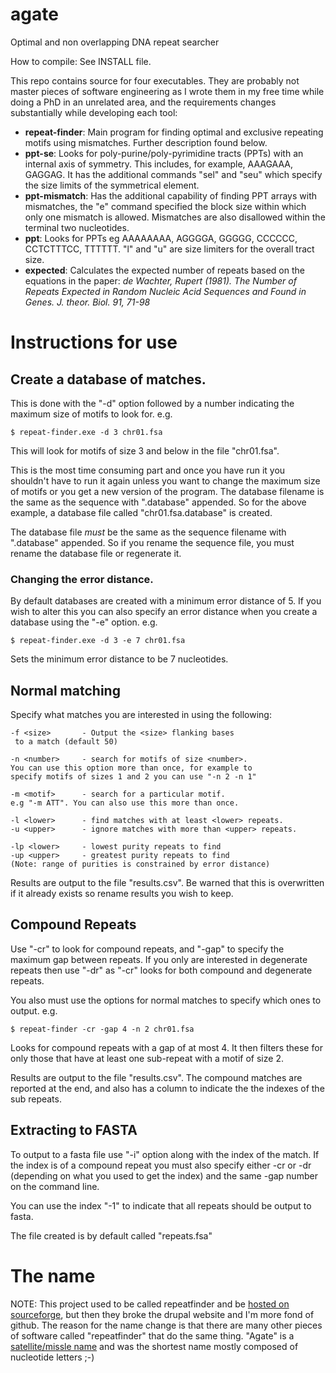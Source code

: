 agate
=====

Optimal and non overlapping DNA repeat searcher

How to compile: See INSTALL file.

This repo contains source for four executables. They are probably not master
pieces of software engineering as I wrote them in my free time while doing
a PhD in an unrelated area, and the requirements changes substantially while
developing each tool:

- **repeat-finder**: Main program for finding optimal and exclusive repeating
  motifs using mismatches. Further description found below.
- **ppt-se**: Looks for poly-purine/poly-pyrimidine tracts (PPTs) with an
  internal axis of symmetry.  This includes, for example, AAAGAAA, GAGGAG. It
  has the additional commands "sel" and "seu" which specify the size limits of
  the symmetrical element.
- **ppt-mismatch**: Has the additional capability of finding PPT arrays with
  mismatches, the "e" command specified the block size within which only one
  mismatch is allowed. Mismatches are also disallowed within the terminal two
  nucleotides.
- **ppt**: Looks for PPTs eg AAAAAAAA, AGGGGA, GGGGG, CCCCCC, CCTCTTTCC,
  TTTTTT. "l" and "u" are size limiters for the overall tract size.
- **expected**: Calculates the expected number of repeats based on the
  equations in the paper: _de Wachter, Rupert (1981). The Number of Repeats
  Expected in Random Nucleic Acid Sequences and Found in Genes.  J. theor.
  Biol. 91, 71-98_

# Instructions for use

## Create a database of matches.

This is done with the "-d" option followed by a number indicating the maximum
size of motifs to look for. e.g.

    $ repeat-finder.exe -d 3 chr01.fsa

This will look for motifs of size 3 and below in the file "chr01.fsa".

This is the most time consuming part and once you have run it you shouldn't
have to run it again unless you want to change the maximum size of motifs or
you get a new version of the program.  The database filename is the same as the
sequence with ".database" appended. So for the above example, a database file
called "chr01.fsa.database" is created.

The database file *must* be the same as the sequence filename with ".database"
appended. So if you rename the sequence file, you must rename the database file
or regenerate it.

### Changing the error distance.

By default databases are created with a minimum error distance of 5.  If you
wish to alter this you can also specify an error distance when you create
a database using the "-e" option. e.g.

    $ repeat-finder.exe -d 3 -e 7 chr01.fsa

Sets the minimum error distance to be 7 nucleotides.

## Normal matching

Specify what matches you are interested in using the following:

```
-f <size>       - Output the <size> flanking bases
 to a match (default 50)
 
-n <number>     - search for motifs of size <number>.
You can use this option more than once, for example to
specify motifs of sizes 1 and 2 you can use "-n 2 -n 1"

-m <motif>      - search for a particular motif.
e.g "-m ATT". You can also use this more than once.

-l <lower>      - find matches with at least <lower> repeats.
-u <upper>      - ignore matches with more than <upper> repeats.

-lp <lower>     - lowest purity repeats to find
-up <upper>     - greatest purity repeats to find
(Note: range of purities is constrained by error distance)
```

Results are output to the file "results.csv". Be warned that this is
overwritten if it already exists so rename results you wish to keep.

## Compound Repeats

Use "-cr" to look for compound repeats, and "-gap" to specify the maximum gap
between repeats. If you only are interested in degenerate repeats then use
"-dr" as "-cr" looks for both compound and degenerate repeats.

You also must use the options for normal matches to specify which ones to
output. e.g.

    $ repeat-finder -cr -gap 4 -n 2 chr01.fsa

Looks for compound repeats with a gap of at most 4.  It then filters these for
only those that have at least one sub-repeat with a motif of size 2.

Results are output to the file "results.csv". The compound matches are reported
at the end, and also has a column to indicate the the indexes of the sub
repeats.

## Extracting to FASTA

To output to a fasta file use "-i" option along with the index of the match. If
the index is of a compound repeat you must also specify either -cr or -dr
(depending on what you used to get the index) and the same -gap number on the
command line.

You can use the index "-1" to indicate that all repeats should be output to
fasta.

The file created is by default called "repeats.fsa"

# The name

NOTE: This project used to be called repeatfinder and be [hosted on
sourceforge](http://repeatfinder.sf.net), but then they broke the drupal website
and I'm more fond of github. The reason for the name change is that there are
many other pieces of software called "repeatfinder" that do the same thing.
"Agate" is a [satellite/missle name](http://planet4589.org/space/misc/names.html)
and was the shortest name mostly composed of nucleotide letters ;-)

